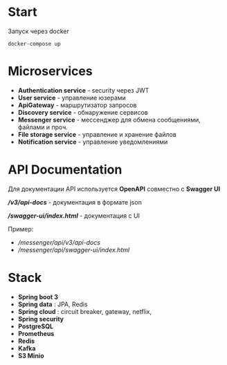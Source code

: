 # Start

Запуск через docker
```
docker-compose up
```

# Microservices

- **Authentication service** - security через JWT
- **User service** - управление юзерами
- **ApiGateway** - маршрутизатор запросов
- **Discovery service** - обнаружение сервисов
- **Messenger service** - мессенджер для обмена сообщениями, файлами и проч.
- **File storage service** - управление и хранение файлов
- **Notification service** - управление уведомлениями

# API Documentation

Для документации API используется **OpenAPI** совместно с **Swagger UI**

***/v3/api-docs*** - документация в формате json 

***/swagger-ui/index.html*** - документация с UI

Пример:
- */messenger/api/v3/api-docs*
- */messenger/api/swagger-ui/index.html*

# Stack
- **Spring boot 3**
- **Spring data** : JPA, Redis
- **Spring cloud** : circuit breaker, gateway, netflix, 
- **Spring security**
- **PostgreSQL**
- **Prometheus**
- **Redis**
- **Kafka**
- **S3 Minio**
    